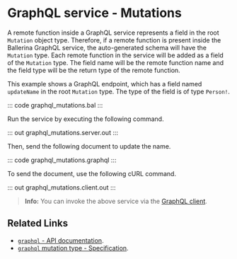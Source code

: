 # GraphQL service - Mutations

A remote function inside a GraphQL service represents a field in the root `Mutation` object type. Therefore, if a remote function is present inside the Ballerina GraphQL service, the auto-generated schema will have the `Mutation` type. Each remote function in the service will be added as a field of the `Mutation` type. The field name will be the remote function name and the field type will be the return type of the remote function.

This example shows a GraphQL endpoint, which has a field named `updateName` in the root `Mutation` type. The type of the field is of type `Person!`.

::: code graphql_mutations.bal :::

Run the service by executing the following command.

::: out graphql_mutations.server.out :::

Then, send the following document to update the name.

::: code graphql_mutations.graphql :::

To send the document, use the following cURL command.

::: out graphql_mutations.client.out :::

>**Info:** You can invoke the above service via the [GraphQL client](/learn/by-example/graphql-client/).

## Related Links
- [`graphql` - API documentation](https://lib.ballerina.io/ballerina/graphql/latest).
- [`graphql` mutation type - Specification](/spec/graphql/#312-the-mutation-type).
